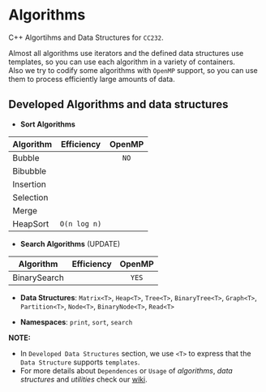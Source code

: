 # Algorithms
C++ Algortihms and Data Structures for `CC232`.

Almost all algorithms use iterators and the defined data structures use templates, so you can use each algorithm in a variety of containers.  
Also we try to codify some algorithms with `OpenMP` support, so you can use them to process efficiently large amounts of data.

## Developed Algorithms and data structures

+ **Sort Algorithms**

| Algorithm | Efficiency   | OpenMP |
|-----------|--------------|:------:|
| Bubble    |              | `NO`   |
| Bibubble  |              |        |
| Insertion |              |        |
| Selection |              |        |
| Merge     |              |        |
| HeapSort  | `O(n log n)` |        |

+ **Search Algorithms** (UPDATE)

| Algorithm    | Efficiency | OpenMP |
|--------------|------------|:------:|
| BinarySearch |            | `YES`  |

+ **Data Structures**: `Matrix<T>`, `Heap<T>`, `Tree<T>`, `BinaryTree<T>`, `Graph<T>`, `Partition<T>`, `Node<T>`, `BinaryNode<T>`, `Read<T>`

+ **Namespaces**: `print`, `sort`, `search`


**NOTE:**  
* In `Developed Data Structures` section, we use `<T>` to express that the `Data Structure` supports `templates`.
* For more details about `Dependences` or `Usage` of *algorithms*, *data structures* and *utilities* check our [wiki](https://github.com/glozanoa/algorithms/wiki).
